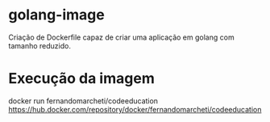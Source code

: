 # golang-image

Criação de Dockerfile capaz de criar uma aplicação em golang com tamanho reduzido.

# Execução da imagem

docker run fernandomarcheti/codeeducation
https://hub.docker.com/repository/docker/fernandomarcheti/codeeducation
